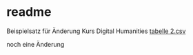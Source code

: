 # readme

Beispielsatz für Änderung
Kurs Digital Humanities
[tabelle 2.csv](https://github.com/sselma01/readme/files/7714193/tabelle.2.csv)


noch eine Änderung
